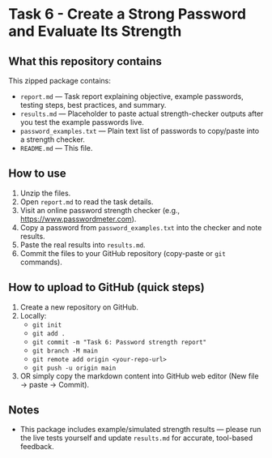 # Task 6 - Create a Strong Password and Evaluate Its Strength

## What this repository contains
This zipped package contains:
- `report.md` — Task report explaining objective, example passwords, testing steps, best practices, and summary.
- `results.md` — Placeholder to paste actual strength-checker outputs after you test the example passwords live.
- `password_examples.txt` — Plain text list of passwords to copy/paste into a strength checker.
- `README.md` — This file.

## How to use
1. Unzip the files.
2. Open `report.md` to read the task details.
3. Visit an online password strength checker (e.g., https://www.passwordmeter.com).
4. Copy a password from `password_examples.txt` into the checker and note results.
5. Paste the real results into `results.md`.
6. Commit the files to your GitHub repository (copy-paste or `git` commands).

## How to upload to GitHub (quick steps)
1. Create a new repository on GitHub.
2. Locally:
   - `git init`
   - `git add .`
   - `git commit -m "Task 6: Password strength report"`
   - `git branch -M main`
   - `git remote add origin <your-repo-url>`
   - `git push -u origin main`
3. OR simply copy the markdown content into GitHub web editor (New file → paste → Commit).

## Notes
- This package includes example/simulated strength results — please run the live tests yourself and update `results.md` for accurate, tool-based feedback.
